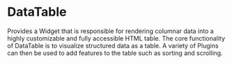 DataTable
=========

Provides a Widget that is responsible for rendering columnar data into a highly
customizable and fully accessible HTML table. The core functionality of
DataTable is to visualize structured data as a table. A variety of Plugins can
then be used to add features to the table such as sorting and scrolling.

